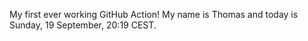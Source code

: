 My first ever working GitHub Action!
My name is Thomas and today is Sunday, 19 September, 20:19 CEST. 
